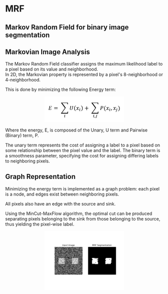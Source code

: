 # MRF
## Markov Random Field for binary image segmentation

## Markovian Image Analysis
The Markov Random Field classifier assigns the maximum likelihood label to a pixel based on its value and neighborhood.  
In 2D, the Markovian property is represented by a pixel's 8-neighborhood or 4-neighborhood.

This is done by minimizing the following Energy term:

<p align="center" width="100%">
    <img width="50%" src="./figures/energy_equation.png"> 
</p>

Where the energy, E, is composed of the Unary, U term and Pairwise (Binary) term, P.

The unary term represents the cost of assigning a label to a pixel based on some relationship between the pixel value and the label.
The binary term is a smoothness parameter, specifying the cost for assigning differing labels to neighboring pixels.

## Graph Representation
Minimizing the energy term is implemented as a graph problem: each pixel is a node, and edges exist between neighboring pixels.

All pixels also have an edge with the source and sink.

Using the MinCut-MaxFlow algorithm, the optimal cut can be produced separating pixels belonging to the sink from those belonging to the source, thus yielding the pixel-wise label.

<p align="center" width="100%">
    <img width="50%" src="./figures/result.png"> 
</p>
